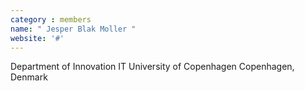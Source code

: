 ```yaml
---
category : members
name: " Jesper Blak Moller " 
website: '#'
---
```

Department of Innovation
IT University of Copenhagen
Copenhagen, Denmark

